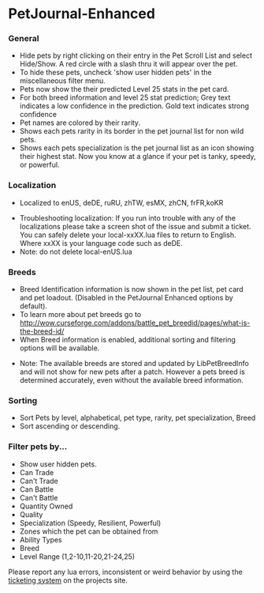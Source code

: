 # PetJournal-Enhanced

<h3 id="w-general">General</h3>
<ul>
<li>Hide pets by right clicking on their entry in the Pet Scroll List and select Hide/Show. A red circle with a slash thru it will appear over the pet.</li>
<li>To hide these pets, uncheck 'show user hidden pets' in the miscellaneous filter menu.</li>
<li>Pets now show the their predicted Level 25 stats in the pet card.</li>
<li>For both breed information and level 25 stat prediction; Grey text indicates a low confidence in the prediction. Gold text indicates strong confidence</li>
<li>Pet names are colored by their rarity.</li>
<li>Shows each pets rarity in its border in the pet journal list for non wild pets.</li>
<li>Shows each pets specialization is the pet journal list as an icon showing their highest stat. Now you know at a glance if your pet is tanky, speedy, or powerful.</li>
</ul>
<h3 id="w-localization">Localization</h3>
<ul>
<li>Localized to enUS, deDE, ruRU, zhTW, esMX, zhCN, frFR,koKR</li>
</ul>
<ul>
<li>Troubleshooting localization: If you run into trouble with any of the localizations please take a screen shot of the issue and submit a ticket. You can safely delete your local-xxXX.lua files to return to English. Where xxXX is your language code such as deDE.</li>
<li>Note: do not delete local-enUS.lua</li>
</ul>
<h3 id="w-breeds">Breeds</h3>
<ul>
<li>Breed Identification information is now shown in the pet list, pet card and pet loadout. (Disabled in the PetJournal Enhanced options by default).</li>
<li>To learn more about pet breeds go to <a href="http://wow.curseforge.com/addons/battle_pet_breedid/pages/what-is-the-breed-id/">http://wow.curseforge.com/addons/battle_pet_breedid/pages/what-is-the-breed-id/</a></li>
<li>When Breed information is enabled, additional sorting and filtering options will be available.</li>
</ul>
<ul>
<li>Note: The available breeds are stored and updated by LibPetBreedInfo and will not show for new pets after a patch. However a pets breed is determined accurately, even without the available breed information.</li>
</ul>
<h3 id="w-sorting">Sorting</h3>
<ul>
<li>Sort Pets by level, alphabetical, pet type, rarity, pet specialization, Breed</li>
<li>Sort ascending or descending.</li>
</ul>
<h3 id="w-filter-pets-by">Filter pets by...</h3>
<ul>
<li>Show user hidden pets.</li>
<li>Can Trade</li>
<li>Can't Trade</li>
<li>Can Battle</li>
<li>Can't Battle</li>
<li>Quantity Owned</li>
<li>Quality</li>
<li>Specialization (Speedy, Resilient, Powerful)</li>
<li>Zones which the pet can be obtained from</li>
<li>Ability Types</li>
<li>Breed</li>
<li>Level Range (1,2-10,11-20,21-24,25)</li>
</ul>
<p>Please report any lua errors, inconsistent or weird behavior by using the <a href="https://github.com/Stanzilla/PetJournal-Enhanced/issues">ticketing system</a> on the projects site.</p>
